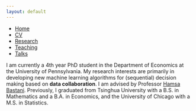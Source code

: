 ```yaml
---
layout: default
---
```


<ul>
<li><a href="./">Home</a></li>
<li><a href="./CV.pdf">CV</a></li>
<li><a href="./research.html">Research</a></li>
<li><a href="./teaching.html">Teaching</a></li>
<li><a href="./talks.html">Talks</a></li>
</ul>

I am currently a 4th year PhD student in the Department of Economics at the University of Pennsylvania. My research interests are primarily in developing new machine learning algorithms for (sequential) decision making based on <strong>data collaboration</strong>. I am advised by Professor [Hamsa Bastani](https://hamsabastani.github.io/). Previously, I graduated from Tsinghua University with a B.S. in Mathematics and a B.A. in Economics, and the University of Chicago with a M.S. in Statistics. 
